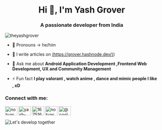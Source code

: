 
<h1 align="center">Hi 👾, I'm Yash Grover</h1>
<h3 align="center">A passionate developer from India</h3>
<p align="left"> <img src="https://komarev.com/ghpvc/?username=theyashgrover&label=Profile%20views&color=0e75b6&style=flat" alt="theyashgrover" /> </p>

- 🙂 Pronouns -> he/him

- 📝 I write articles on [(https://grover.hashnode.dev/)](https://grover.hashnode.dev/))

- 💬 Ask me about **Android Application Development ,Frontend Web Development, UX and Community Management**

- ⚡ Fun fact **I play valorant , watch anime , dance and mimic people I like , xD**

<!-- <img align="right" alt="Coding" width="400" src="https://user-images.githubusercontent.com/83108253/187276323-02cccde4-0411-41e8-8d37-981f5776fcaa.gif"/> -->

<h3 align="left">Connect with me:</h3>
<p align="left">
<a href="https://twitter.com/notyashgrover" target="blank"><img align="center" src="https://raw.githubusercontent.com/rahuldkjain/github-profile-readme-generator/master/src/images/icons/Social/twitter.svg" alt="notyashgrover" height="30" width="40" /></a>
<a href="https://linkedin.com/in/yash-grover-4716441b2/" target="blank"><img align="center" src="https://raw.githubusercontent.com/rahuldkjain/github-profile-readme-generator/master/src/images/icons/Social/linked-in-alt.svg" alt="yash-grover-4716441b2/" height="30" width="40" /></a>
<a href="https://stackoverflow.com/users/16751627" target="blank"><img align="center" src="https://raw.githubusercontent.com/rahuldkjain/github-profile-readme-generator/master/src/images/icons/Social/stack-overflow.svg" alt="16751627" height="30" width="40" /></a>
<a href="https://instagram.com/notyashgrover" target="blank"><img align="center" src="https://raw.githubusercontent.com/rahuldkjain/github-profile-readme-generator/master/src/images/icons/Social/instagram.svg" alt="notyashgrover" height="30" width="40" /></a>
<a href="https://medium.com/@coolyofandom" target="blank"><img align="center" src="https://raw.githubusercontent.com/rahuldkjain/github-profile-readme-generator/master/src/images/icons/Social/medium.svg" alt="@coolyofandom" height="30" width="40" /></a>
</p>

![Let's develop together](https://user-images.githubusercontent.com/83108253/187276177-3f7b4476-0544-4cd5-b7b1-73e34cb7d05f.gif) 
